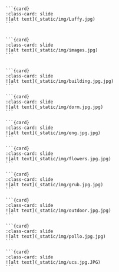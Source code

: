 

<div id="slideshow">

```{include} _static/play_pause.html
```


````{card-carousel} 2

```{card} 
:class-card: slide
![alt text](_static/img/Luffy.jpg) 
```


```{card} 
:class-card: slide
![alt text](_static/img/images.jpg)
```


```{card} 
:class-card: slide
![alt text](_static/img/building.jpg.jpg)
```

```{card} 
:class-card: slide
![alt text](_static/img/dorm.jpg.jpg)
```

```{card} 
:class-card: slide
![alt text](_static/img/eng.jpg.jpg)
```

```{card} 
:class-card: slide
![alt text](_static/img/flowers.jpg.jpg)
```

```{card} 
:class-card: slide
![alt text](_static/img/grub.jpg.jpg)
```

```{card} 
:class-card: slide
![alt text](_static/img/outdoor.jpg.jpg)
```

```{card} 
:class-card: slide
![alt text](_static/img/pollo.jpg.jpg)
```

```{card} 
:class-card: slide
![alt text](_static/img/ucs.jpg.JPG)
```


````
</div>